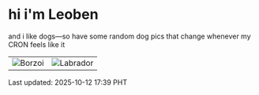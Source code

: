 # hi i'm Leoben

and i like dogs—so have some random dog pics that change whenever my CRON feels like it

|  |  |
|--------|----------|
| ![Borzoi](https://random-dog-vercel.vercel.app/api/random-borzoi?v=1760261999) | ![Labrador](https://random-dog-vercel.vercel.app/api/random-labrador?v=1760261999) |

Last updated: 2025-10-12 17:39 PHT
